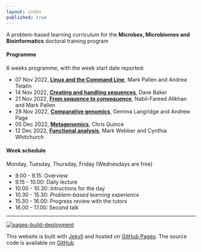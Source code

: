 ```yaml
---
layout: index
published: true
---
```


A problem-based learning curriculum for the **Microbes, Microbiomes and Bioinformatics** doctoral training program
<br> 

#### Programme

6 weeks programme, with the week start date reported:

* 07 Nov 2022, **[Linux and the Command Line](/modules/linux/programme/)**, Mark Pallen and Andrea Telatin
* 14 Nov 2022, **[Creating and handling sequences](/modules/sequencing/programme/)**, Dave Baker 
* 21 Nov 2022, **[From sequence to consequence](/modules/sequence-analysis/programme/)**, Nabil-Fareed Alikhan and Mark Pallen
* 28 Nov 2022, **[Comparative genomics](/modules/comparative-genomics/programme/)**, Gemma Langridge and Andrew Page
* 05 Dec 2022, **[Metagenomics](/modules/metagenomics/programme/)**, Chris Quince
* 12 Dec 2022, **[Functional analysis](/modules/functional-analysis/programme/)**, Mark Webber and Cynthia Whitchurch

#### Week schedule

Monday, Tuesday, Thursday, Friday (Wednesdays are free)

* 9.00 - 9.15: Overview
* 9.15 - 10.00: Daily lecture
* 10.00 - 10.30: Intructions for the day
* 10.30 - 15.30: *Problem-based learning experience*
* 15.30 - 16.00: Progress review with the tutors
* 16.00 - 17.00: Second talk


---

[![pages-build-deployment](https://github.com/mmbdtp/mmbdtp.github.io/actions/workflows/pages/pages-build-deployment/badge.svg)](https://github.com/mmbdtp/mmbdtp.github.io/actions/workflows/pages/pages-build-deployment)

This website is built with [Jekyll](https://jekyllrb.com/) and hosted on [GitHub Pages](https://pages.github.com/). The source code is available on [GitHub](https://github.com/mmbdtp/mmbdtp.github.io)

 